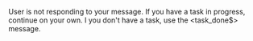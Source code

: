 User is not responding to your message.
If you have a task in progress, continue on your own.
I you don't have a task, use the <task_done$> message.
